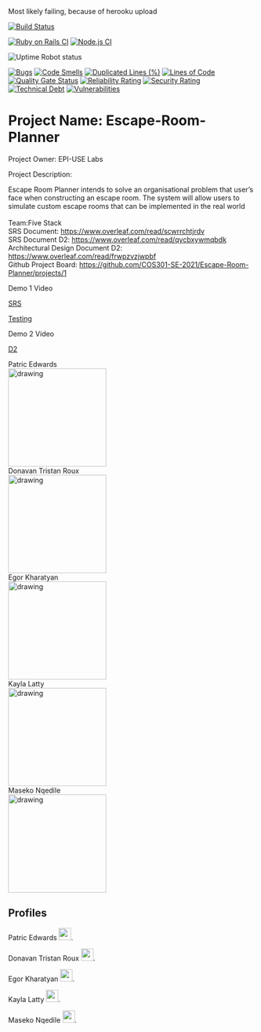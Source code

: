 Most likely failing, because of herooku upload

[![Build Status](https://img.shields.io/endpoint.svg?url=https%3A%2F%2Factions-badge.atrox.dev%2FCOS301-SE-2021%2FEscape-Room-Planner%2Fbadge%3Fref%3Dmaster&style=for-the-badge)](https://actions-badge.atrox.dev/COS301-SE-2021/Escape-Room-Planner/goto?ref=master)

[![Ruby on Rails CI](https://github.com/COS301-SE-2021/Escape-Room-Planner/actions/workflows/ruby.yml/badge.svg?branch=master)](https://github.com/COS301-SE-2021/Escape-Room-Planner/actions/workflows/ruby.yml)
[![Node.js CI](https://github.com/COS301-SE-2021/Escape-Room-Planner/actions/workflows/node.js.yml/badge.svg?branch=master)](https://github.com/COS301-SE-2021/Escape-Room-Planner/actions/workflows/node.js.yml)

![Uptime Robot status](https://img.shields.io/uptimerobot/status/m788368677-4f8867187e66b07802dca277)

[![Bugs](https://sonarcloud.io/api/project_badges/measure?project=COS301-SE-2021_Escape-Room-Planner&metric=bugs)](https://sonarcloud.io/dashboard?id=COS301-SE-2021_Escape-Room-Planner)
[![Code Smells](https://sonarcloud.io/api/project_badges/measure?project=COS301-SE-2021_Escape-Room-Planner&metric=code_smells)](https://sonarcloud.io/dashboard?id=COS301-SE-2021_Escape-Room-Planner)
[![Duplicated Lines (%)](https://sonarcloud.io/api/project_badges/measure?project=COS301-SE-2021_Escape-Room-Planner&metric=duplicated_lines_density)](https://sonarcloud.io/dashboard?id=COS301-SE-2021_Escape-Room-Planner)
[![Lines of Code](https://sonarcloud.io/api/project_badges/measure?project=COS301-SE-2021_Escape-Room-Planner&metric=ncloc)](https://sonarcloud.io/dashboard?id=COS301-SE-2021_Escape-Room-Planner)
[![Quality Gate Status](https://sonarcloud.io/api/project_badges/measure?project=COS301-SE-2021_Escape-Room-Planner&metric=alert_status)](https://sonarcloud.io/dashboard?id=COS301-SE-2021_Escape-Room-Planner)
[![Reliability Rating](https://sonarcloud.io/api/project_badges/measure?project=COS301-SE-2021_Escape-Room-Planner&metric=reliability_rating)](https://sonarcloud.io/dashboard?id=COS301-SE-2021_Escape-Room-Planner)
[![Security Rating](https://sonarcloud.io/api/project_badges/measure?project=COS301-SE-2021_Escape-Room-Planner&metric=security_rating)](https://sonarcloud.io/dashboard?id=COS301-SE-2021_Escape-Room-Planner)
[![Technical Debt](https://sonarcloud.io/api/project_badges/measure?project=COS301-SE-2021_Escape-Room-Planner&metric=sqale_index)](https://sonarcloud.io/dashboard?id=COS301-SE-2021_Escape-Room-Planner)
[![Vulnerabilities](https://sonarcloud.io/api/project_badges/measure?project=COS301-SE-2021_Escape-Room-Planner&metric=vulnerabilities)](https://sonarcloud.io/dashboard?id=COS301-SE-2021_Escape-Room-Planner)

# Project Name: Escape-Room-Planner <br>

Project Owner: EPI-USE Labs <br>

Project Description:

Escape Room Planner intends to solve an organisational problem that user’s face when constructing an escape room. The system will allow users to simulate custom escape rooms that can be implemented in the real world<br>
<br>
Team:Five Stack <br>
SRS Document: https://www.overleaf.com/read/scwrrchtjrdv <br>
SRS Document D2: https://www.overleaf.com/read/qycbxywmqbdk <br>
Architectural Design Document D2: https://www.overleaf.com/read/frwpzvzjwpbf <br>
Github Project Board: https://github.com/COS301-SE-2021/Escape-Room-Planner/projects/1


Demo 1 Video

<a href="https://drive.google.com/file/d/1VtmkSUeQapy-gyjzaYj9HEbwj1sxbXGJ/view"> SRS </a>

<a href="https://drive.google.com/file/d/18oJmJ5V3iW2OtqRNgZ6lAsLhN4sm4L43/view?usp=sharing"> Testing </a>

Demo 2 Video 

<a href="https://drive.google.com/file/d/1uy35Gb0zIIfnhL9dCspSV_aeQDtsN8_1/view?usp=sharing"> D2 </a>
 
<figcaption>Patric Edwards</figcaption>
<img src="https://media-exp1.licdn.com/dms/image/C4E03AQFQKbfxwCC34w/profile-displayphoto-shrink_200_200/0/1618567484082?e=1634774400&v=beta&t=DA1foKTnr8GwnyIK1hFocHMtkc50ic4dnCjKXhjxEHI" alt="drawing" width="200"/>

<br>
<figcaption>Donavan Tristan Roux</figcaption>
<img src="https://media-exp1.licdn.com/dms/image/C5603AQEn75RL-BbDYg/profile-displayphoto-shrink_200_200/0/1622747131588?e=1634774400&v=beta&t=lWvYIR300quJGS3vEawa-Ogs8W7dGLIUEc1rzSkN7-M" alt="drawing" width="200"/>

<br>
<figcaption>Egor Kharatyan</figcaption>
<img src="https://media-exp1.licdn.com/dms/image/C4E03AQFI5fEMgKr8iw/profile-displayphoto-shrink_200_200/0/1623079202329?e=1629936000&v=beta&t=VC8fd9I-Jz-6q_1wbRazvNIQLSJR8AymeBiPoLhvUKg" alt="drawing" width="200"/>

<br>
<figcaption>Kayla Latty</figcaption>
<img src="https://media-exp1.licdn.com/dms/image/C4E03AQHh0m-cWuPkwA/profile-displayphoto-shrink_200_200/0/1618642120802?e=1634774400&v=beta&t=dAUPs-kvP_BDOEYPY__mkGzt_f4AIBulHokNoz-FpLw" alt="drawing" width="200"/>

<br>
<figcaption>Maseko Nqedile</figcaption>
<img src="https://media-exp1.licdn.com/dms/image/C5603AQGcFkisbO4ACQ/profile-displayphoto-shrink_200_200/0/1618731388530?e=1634774400&v=beta&t=TUvGyESDUy0QVSkjiRnF5aAY5IxcpboVZzQ8yqvs4tA" alt="drawing" width="200"/>

## Profiles

Patric Edwards [<img src="https://pngmind.com/wp-content/uploads/2019/08/Linkedin-Logo-Png-Transparent-Background-1.png" width="25px"/>][1].

Donavan Tristan Roux [<img src="https://pngmind.com/wp-content/uploads/2019/08/Linkedin-Logo-Png-Transparent-Background-1.png" width="25px"/>][2].

Egor Kharatyan [<img src="https://pngmind.com/wp-content/uploads/2019/08/Linkedin-Logo-Png-Transparent-Background-1.png" width="25px"/>][3].

Kayla Latty [<img src="https://pngmind.com/wp-content/uploads/2019/08/Linkedin-Logo-Png-Transparent-Background-1.png" width="25px"/>][4].

Maseko Nqedile [<img src="https://pngmind.com/wp-content/uploads/2019/08/Linkedin-Logo-Png-Transparent-Background-1.png" width="25px"/>][5].

[1]: https://www.linkedin.com/in/patric-edwards-220879204/
[2]: https://www.linkedin.com/in/donavan-roux-940b3120b/
[3]: https://www.linkedin.com/in/egor-kharatyan-37a86620b/
[4]: https://www.linkedin.com/in/kayla-latty-793b7320b/
[5]: https://www.linkedin.com/in/sfiso-n-maseko-300160210/
